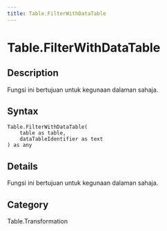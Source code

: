 ```yaml
---
title: Table.FilterWithDataTable
---
```


# Table.FilterWithDataTable


## Description

Fungsi ini bertujuan untuk kegunaan dalaman sahaja.


## Syntax

```powerquery
Table.FilterWithDataTable(
    table as table,
    dataTableIdentifier as text
) as any
```


## Details

Fungsi ini bertujuan untuk kegunaan dalaman sahaja.



## Category
Table.Transformation

